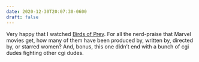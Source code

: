 ```yaml
---
date: 2020-12-30T20:07:30-0600
draft: false
---
```


Very happy that I watched [Birds of Prey](https://www.imdb.com/title/tt7713068/). For all the nerd-praise that Marvel movies get, how many of them have been produced by, written by, directed by, or starred women? And, bonus, this one didn’t end with a bunch of cgi dudes fighting other cgi dudes.


